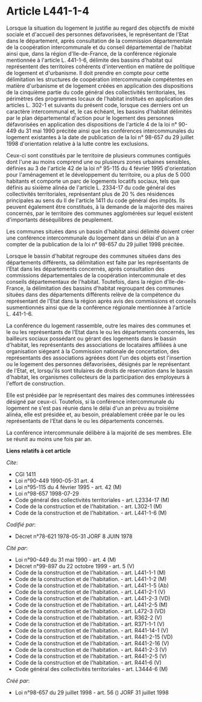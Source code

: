 # Article L441-1-4

Lorsque la situation du logement le justifie au regard des objectifs de mixité sociale et d'accueil des personnes
défavorisées, le représentant de l'Etat dans le département, après consultation de la commission départementale de la
coopération intercommunale et du conseil départemental de l'habitat ainsi que, dans la région d'Ile-de-France, de la
conférence régionale mentionnée à l'article L. 441-1-6, délimite des bassins d'habitat qui représentent des territoires
cohérents d'intervention en matière de politique de logement et d'urbanisme. Il doit prendre en compte pour cette
délimitation les structures de coopération intercommunale compétentes en matière d'urbanisme et de logement créées en
application des dispositions de la cinquième partie du code général des collectivités territoriales, les périmètres des
programmes locaux de l'habitat institués en application des articles L. 302-1 et suivants du présent code, lorsque ces
derniers ont un caractère intercommunal et, le cas échéant, les bassins d'habitat délimités par le plan départemental
d'action pour le logement des personnes défavorisées en application des dispositions de l'article 4 de la loi n° 90-449 du 31
mai 1990 précitée ainsi que les conférences intercommunales du logement existantes à la date de publication de la loi n°
98-657 du 29 juillet 1998 d'orientation relative à la lutte contre les exclusions.

Ceux-ci sont constitués par le territoire de plusieurs communes contiguës dont l'une au moins comprend une ou plusieurs zones
urbaines sensibles, définies au 3 de l'article 42 de la loi n° 95-115 du 4 février 1995 d'orientation pour l'aménagement et
le développement du territoire, ou a plus de 5 000 habitants et comporte un parc de logements locatifs sociaux, tels que
définis au sixième alinéa de l'article L. 2334-17 du code général des collectivités territoriales, représentant plus de 20 %
des résidences principales au sens du II de l'article 1411 du code général des impôts. Ils peuvent également être constitués,
à la demande de la majorité des maires concernés, par le territoire des communes agglomérées sur lequel existent d'importants
déséquilibres de peuplement.

Les communes situées dans un bassin d'habitat ainsi délimité doivent créer une conférence intercommunale du logement dans un
délai d'un an à compter de la publication de la loi n° 98-657 du 29 juillet 1998 précitée.

Lorsque le bassin d'habitat regroupe des communes situées dans des départements différents, sa délimitation est faite par les
représentants de l'Etat dans les départements concernés, après consultation des commissions départementales de la coopération
intercommunale et des conseils départementaux de l'habitat. Toutefois, dans la région d'Ile-de-France, la délimitation des
bassins d'habitat regroupant des communes situées dans des départements différents relève de la compétence du représentant de
l'Etat dans la région après avis des commissions et conseils susmentionnés ainsi que de la conférence régionale mentionnée à
l'article L. 441-1-6.

La conférence du logement rassemble, outre les maires des communes et le ou les représentants de l'Etat dans le ou les
départements concernés, les bailleurs sociaux possédant ou gérant des logements dans le bassin d'habitat, les représentants
des associations de locataires affiliées à une organisation siégeant à la Commission nationale de concertation, des
représentants des associations agréées dont l'un des objets est l'insertion ou le logement des personnes défavorisées,
désignés par le représentant de l'Etat, et, lorsqu'ils sont titulaires de droits de réservation dans le bassin d'habitat, les
organismes collecteurs de la participation des employeurs à l'effort de construction.

Elle est présidée par le représentant des maires des communes intéressées désigné par ceux-ci. Toutefois, si la conférence
intercommunale du logement ne s'est pas réunie dans le délai d'un an prévu au troisième alinéa, elle est présidée et, au
besoin, préalablement créée par le ou les représentants de l'Etat dans le ou les départements concernés.

La conférence intercommunale délibère à la majorité de ses membres. Elle se réunit au moins une fois par an.

**Liens relatifs à cet article**

_Cite_:

  - CGI 1411
  - Loi n°90-449 1990-05-31 art. 4
  - Loi n°95-115 du 4 février 1995 - art. 42 (M)
  - Loi n°98-657 1998-07-29
  - Code général des collectivités territoriales - art. L2334-17 (M)
  - Code de la construction et de l'habitation. - art. L302-1 (M)
  - Code de la construction et de l'habitation. - art. L441-1-6 (M)

_Codifié par_:

  - Décret n°78-621 1978-05-31 JORF 8 JUIN 1978

_Cité par_:

  - Loi n°90-449 du 31 mai 1990 - art. 4 (M)
  - Décret n°99-897 du 22 octobre 1999 - art. 5 (V)
  - Code de la construction et de l'habitation. - art. L441-1-1 (M)
  - Code de la construction et de l'habitation. - art. L441-1-2 (M)
  - Code de la construction et de l'habitation. - art. L441-1-5 (Ab)
  - Code de la construction et de l'habitation. - art. L441-2-1 (V)
  - Code de la construction et de l'habitation. - art. L441-2-3 (VD)
  - Code de la construction et de l'habitation. - art. L441-2-5 (M)
  - Code de la construction et de l'habitation. - art. L472-3 (VD)
  - Code de la construction et de l'habitation. - art. R362-2 (V)
  - Code de la construction et de l'habitation. - art. R371-1-1 (V)
  - Code de la construction et de l'habitation. - art. R441-14-1 (V)
  - Code de la construction et de l'habitation. - art. R441-2-15 (VD)
  - Code de la construction et de l'habitation. - art. R441-2-16 (V)
  - Code de la construction et de l'habitation. - art. R441-2-3 (V)
  - Code de la construction et de l'habitation. - art. R441-2-5 (V)
  - Code de la construction et de l'habitation. - art. R441-6 (V)
  - Code général des collectivités territoriales - art. L3444-6 (M)

_Créé par_:

  - Loi n°98-657 du 29 juillet 1998 - art. 56 () JORF 31 juillet 1998
